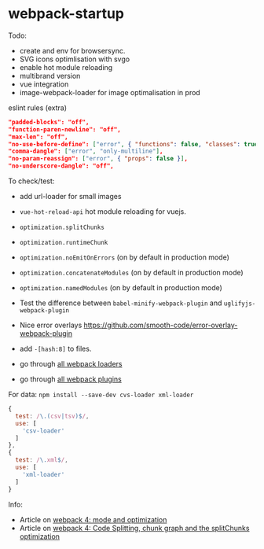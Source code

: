 # webpack-startup

Todo:
- create and env for browsersync.
- SVG icons optimlisation with svgo
- enable hot module reloading
- multibrand version
- vue integration
- image-webpack-loader for image optimalisation in prod

eslint rules (extra)
````json
"padded-blocks": "off",
"function-paren-newline": "off",
"max-len": "off",
"no-use-before-define": ["error", { "functions": false, "classes": true }],
"comma-dangle": ["error", "only-multiline"],
"no-param-reassign": ["error", { "props": false }],
"no-underscore-dangle": "off",
````

To check/test:
- add url-loader for small images
- `vue-hot-reload-api` hot module reloading for vuejs.
- `optimization.splitChunks`
- `optimization.runtimeChunk`
- `optimization.noEmitOnErrors` (on by default in production mode)
- `optimization.concatenateModules` (on by default in production mode)
- `optimization.namedModules` (on by default in production mode)
- Test the difference between `babel-minify-webpack-plugin` and `uglifyjs-webpack-plugin`
- Nice error overlays https://github.com/smooth-code/error-overlay-webpack-plugin
- add `-[hash:8]` to files.


- go through [all webpack loaders](https://webpack.js.org/loaders/)
- go through [all webpack plugins](https://webpack.js.org/plugins/)


For data:
`npm install --save-dev cvs-loader xml-loader`
````javascript
{
  test: /\.(csv|tsv)$/,
  use: [
    'csv-loader'
  ]
},
{
  test: /\.xml$/,
  use: [
    'xml-loader'
  ]
}
````

Info:
- Article on [webpack 4: mode and optimization](https://medium.com/webpack/webpack-4-mode-and-optimization-5423a6bc597a)
- Article on [webpack 4: Code Splitting, chunk graph and the splitChunks optimization](https://medium.com/webpack/webpack-4-code-splitting-chunk-graph-and-the-splitchunks-optimization-be739a861366)
